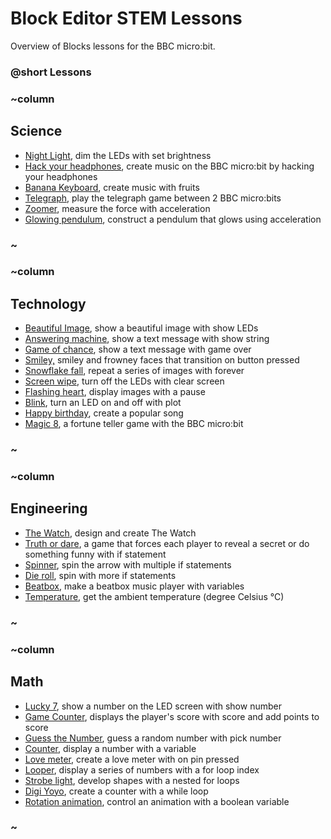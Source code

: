 # Block Editor STEM Lessons

Overview of Blocks lessons for the BBC micro:bit.

### @short Lessons

### ~column 

## Science

* [Night Light](/lessons/night-light), dim the LEDs with set brightness
* [Hack your headphones](/lessons/hack-your-headphones), create music on the BBC micro:bit by hacking your headphones
* [Banana Keyboard](/lessons/banana-keyboard), create music with fruits
* [Telegraph](/lessons/telegraph), play the telegraph game between 2 BBC micro:bits
* [Zoomer](/lessons/zoomer), measure the force with acceleration
* [Glowing pendulum](/lessons/glowing-pendulum), construct a pendulum that glows using acceleration

### ~

### ~column 

## Technology

* [Beautiful Image](/lessons/beautiful-image), show a beautiful image with show LEDs
* [Answering machine](/lessons/answering-machine), show a text message with show string
* [Game of chance](/lessons/game-of-chance), show a text message with game over
* [Smiley,](/lessons/smiley) smiley and frowney faces that transition on button pressed
* [Snowflake fall](/lessons/snowflake-fall), repeat a series of images with forever
* [Screen wipe](/lessons/screen-wipe), turn off the LEDs with clear screen
* [Flashing heart](/lessons/flashing-heart), display images with a pause
* [Blink](/lessons/blink), turn an LED on and off with plot
* [Happy birthday](/lessons/happy-birthday), create a popular song
* [Magic 8](/lessons/magic-8), a fortune teller game with the BBC micro:bit

### ~

### ~column 

## Engineering

* [The Watch](/lessons/the-watch), design and create The Watch
* [Truth or dare](/lessons/truth-or-dare), a game that forces each player to reveal a secret or do something funny with if statement
* [Spinner](/lessons/spinner), spin the arrow with multiple if statements
* [Die roll](/lessons/die-roll), spin with more if statements
* [Beatbox](/lessons/classic-beatbox), make a beatbox music player with variables
* [Temperature](/lessons/temperature), get the ambient temperature (degree Celsius °C)

### ~

### ~column 

## Math

* [Lucky 7](/lessons/lucky-7), show a number on the LED screen with show number
* [Game Counter](/lessons/game-counter), displays the player's score with score and add points to score
* [Guess the Number](/lessons/guess-the-number),  guess a random number with pick number
* [Counter](/lessons/counter), display a number with a variable
* [Love meter](/lessons/love-meter), create a love meter with on pin pressed
* [Looper](/lessons/looper), display a series of numbers with a for loop index
* [Strobe light](/lessons/strobe-light), develop shapes with a nested for loops
* [Digi Yoyo](/lessons/digi-yoyo), create a counter with a while loop
* [Rotation animation](/lessons/rotation-animation), control an animation with a boolean variable

### ~

